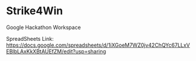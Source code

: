 # Strike4Win
Google Hackathon Workspace

SpreadSheets Link:
https://docs.google.com/spreadsheets/d/1iXGoeM7WZ0jv42ChQYc67LLxVEBlbLAxKkXBtAUEfZM/edit?usp=sharing

